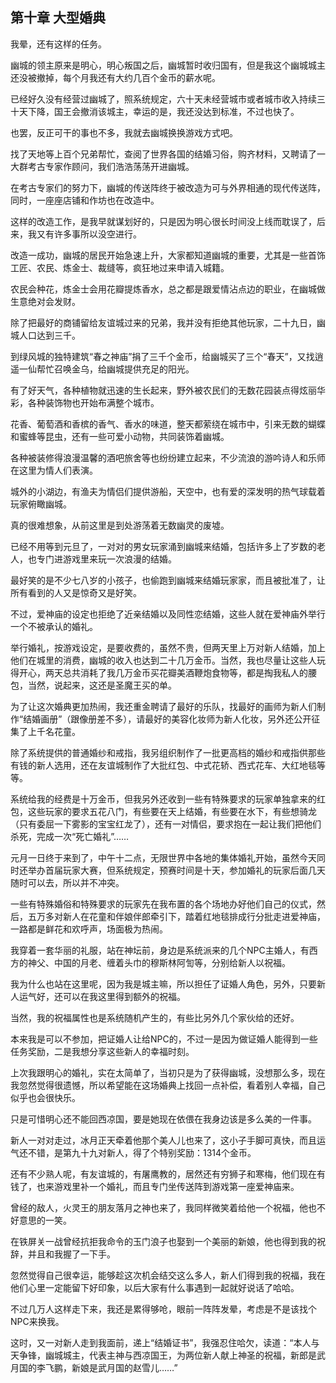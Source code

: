 ## 第十章 大型婚典

我晕，还有这样的任务。

幽城的领主原来是明心，明心叛国之后，幽城暂时收归国有，但是我这个幽城城主还没被撤掉，每个月我还有大约几百个金币的薪水呢。

已经好久没有经营过幽城了，照系统规定，六十天未经营城市或者城市收入持续三十天下降，国王会撤消该城主，幸运的是，我还没达到标准，不过也快了。

也罢，反正可干的事也不多，我就去幽城换换游戏方式吧。

找了天地等上百个兄弟帮忙，查阅了世界各国的结婚习俗，购齐材料，又聘请了一大群考古专家作顾问，我们浩浩荡荡开进幽城。

在考古专家们的努力下，幽城的传送阵终于被改造为可与外界相通的现代传送阵，同时，一座座店铺和作坊也在改造中。

这样的改造工作，是我早就谋划好的，只是因为明心很长时间没上线而耽误了，后来，我又有许多事所以没空进行。

改造一成功，幽城的居民开始急速上升，大家都知道幽城的重要，尤其是一些首饰工匠、农民、炼金士、裁缝等，疯狂地过来申请入城籍。

农民会种花，炼金士会用花瓣提炼香水，总之都是跟爱情沾点边的职业，在幽城做生意绝对会发财。

除了把最好的商铺留给友谊城过来的兄弟，我并没有拒绝其他玩家，二十九日，幽城人口达到三千。

到绿风城的独特建筑“春之神庙”捐了三千个金币，给幽城买了三个“春天”，又找逍遥一仙帮忙召唤金乌，给幽城提供充足的阳光。

有了好天气，各种植物就迅速的生长起来，野外被农民们的无数花园装点得炫丽华彩，各种装饰物也开始布满整个城市。

花香、葡萄酒和香槟的香气、香水的味道，整天都萦绕在城市中，引来无数的蝴蝶和蜜蜂等昆虫，还有一些可爱小动物，共同装饰着幽城。

各种被装修得浪漫温馨的酒吧旅舍等也纷纷建立起来，不少流浪的游吟诗人和乐师在这里为情人们表演。

城外的小湖边，有渔夫为情侣们提供游船，天空中，也有爱的深发明的热气球载着玩家俯瞰幽城。

真的很难想象，从前这里是到处游荡着无数幽灵的废墟。

已经不用等到元旦了，一对对的男女玩家涌到幽城来结婚，包括许多上了岁数的老人，也专门进游戏里来玩一次浪漫的结婚。

最好笑的是不少七八岁的小孩子，也偷跑到幽城来结婚玩家家，而且被批准了，让所有看到的人又是惊奇又是好笑。

不过，爱神庙的设定也拒绝了近亲结婚以及同性恋结婚，这些人就在爱神庙外举行一个不被承认的婚礼。

举行婚礼，按游戏设定，是要收费的，虽然不贵，但两天里上万对新人结婚，加上他们在城里的消费，幽城的收入也达到二十几万金币。当然，我也尽量让这些人玩得开心，两天总共消耗了我几万金币买花瓣美酒鞭炮食物等，都是掏我私人的腰包，当然，说起来，这还是圣魔王买的单。

为了让这次婚典更加热闹，我还重金聘请了最好的乐队，找最好的画师为新人们制作“结婚画册”（跟像册差不多），请最好的美容化妆师为新人化妆，另外还公开征集了上千名花童。

除了系统提供的普通婚纱和戒指，我另组织制作了一批更高档的婚纱和戒指供那些有钱的新人选用，还在友谊城制作了大批红包、中式花轿、西式花车、大红地毯等等。

系统给我的经费是十万金币，但我另外还收到一些有特殊要求的玩家单独拿来的红包，这些玩家的要求五花八门，有些要在天上结婚，有些要在水下，有些想骑龙（只有委屈一下雾影的宝宝红龙了），还有一对情侣，要求抱在一起让我们把他们杀死，完成一次“死亡婚礼”……

元月一日终于来到了，中午十二点，无限世界中各地的集体婚礼开始，虽然今天同时还举办首届玩家大赛，但系统规定，预赛时间是十天，参加婚礼的玩家后面几天随时可以去，所以并不冲突。

一些有特殊婚俗和特殊要求的玩家先在我布置的各个场地办好他们自己的仪式，然后，五万多对新人在花童和伴娘伴郎牵引下，踏着红地毯排成行分批走进爱神庙，一路都是鲜花和欢呼声，场面极为热闹。

我穿着一套华丽的礼服，站在神坛前，身边是系统派来的几个NPC主婚人，有西方的神父、中国的月老、缠着头巾的穆斯林阿訇等，分别给新人以祝福。

我为什么也站在这里呢，因为我是城主嘛，所以担任了证婚人角色，另外，只要新人运气好，还可以在我这里得到额外的祝福。

当然，我的祝福属性也是系统随机产生的，有些比另外几个家伙给的还好。

本来我是可以不参加，把证婚人让给NPC的，不过一是因为做证婚人能得到一些任务奖励，二是我想分享这些新人的幸福时刻。

上次我跟明心的婚礼，实在太简单了，当初只是为了获得幽城，没想那么多，现在我忽然觉得很遗憾，所以希望能在这场婚典上找回一点补偿，看着别人幸福，自己似乎也会很快乐。

只是可惜明心还不能回西凉国，要是她现在依偎在我身边该是多么美的一件事。

新人一对对走过，冰月正天牵着他那个美人儿也来了，这小子手脚可真快，而且运气还不错，是第九十九对新人，得了个特别奖励：1314个金币。

还有不少熟人呢，有友谊城的，有屠鹰教的，居然还有穷狮子和寒梅，他们现在有钱了，也来游戏里补一个婚礼，而且专门坐传送阵到游戏第一座爱神庙来。

曾经的敌人，火灵王的朋友落月之神也来了，我同样微笑着给他一个祝福，他也不好意思的一笑。

在铁屏关一战曾经抗拒我命令的玉门浪子也娶到一个美丽的新娘，他也得到我的祝辞，并且和我握了一下手。

忽然觉得自己很幸运，能够趁这次机会结交这么多人，新人们得到我的祝福，我在他们心里一定能留下好印象，以后大家有什么事遇到一起就好说话了哈哈。

不过几万人这样走下来，我还是累得够呛，眼前一阵阵发晕，考虑是不是该找个NPC来换我。

这时，又一对新人走到我面前，递上“结婚证书”，我强忍住哈欠，读道：“本人与天争锋，幽城城主，代表主神与西凉国王，为两位新人献上神圣的祝福，新郎是武月国的李飞鹏，新娘是武月国的赵雪儿……”

